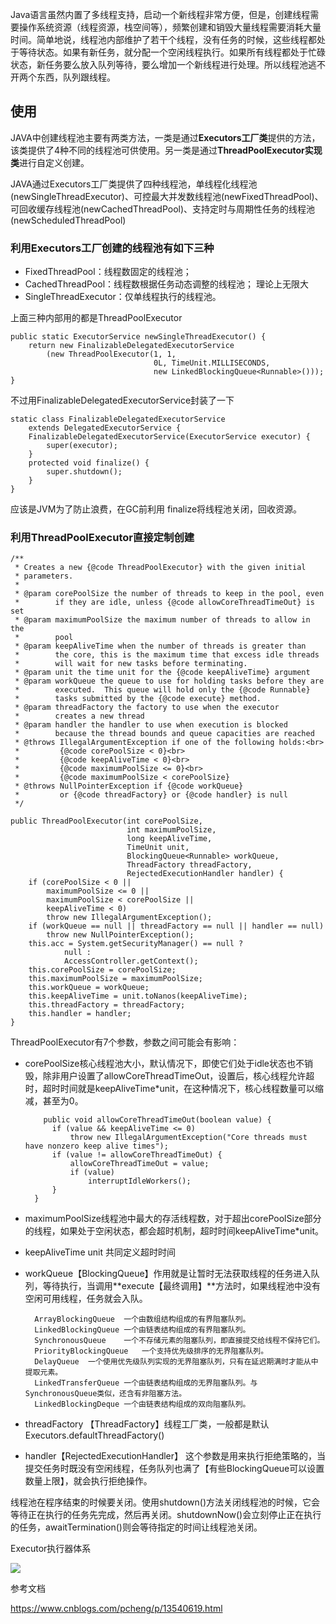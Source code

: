 Java语言虽然内置了多线程支持，启动一个新线程非常方便，但是，创建线程需要操作系统资源（线程资源，栈空间等），频繁创建和销毁大量线程需要消耗大量时间。简单地说，线程池内部维护了若干个线程，没有任务的时候，这些线程都处于等待状态。如果有新任务，就分配一个空闲线程执行。如果所有线程都处于忙碌状态，新任务要么放入队列等待，要么增加一个新线程进行处理。所以线程池逃不开两个东西，队列跟线程。

## 使用


JAVA中创建线程池主要有两类方法，一类是通过**Executors工厂类**提供的方法，该类提供了4种不同的线程池可供使用。另一类是通过**ThreadPoolExecutor实现类**进行自定义创建。

JAVA通过Executors工厂类提供了四种线程池，单线程化线程池(newSingleThreadExecutor)、可控最大并发数线程池(newFixedThreadPool)、可回收缓存线程池(newCachedThreadPool)、支持定时与周期性任务的线程池(newScheduledThreadPool)


### 利用Executors工厂创建的线程池有如下三种

* FixedThreadPool：线程数固定的线程池；
* CachedThreadPool：线程数根据任务动态调整的线程池； 理论上无限大
* SingleThreadExecutor：仅单线程执行的线程池。

上面三种内部用的都是ThreadPoolExecutor

    public static ExecutorService newSingleThreadExecutor() {
        return new FinalizableDelegatedExecutorService
            (new ThreadPoolExecutor(1, 1,
                                    0L, TimeUnit.MILLISECONDS,
                                    new LinkedBlockingQueue<Runnable>()));
    }


不过用FinalizableDelegatedExecutorService封装了一下


    static class FinalizableDelegatedExecutorService
        extends DelegatedExecutorService {
        FinalizableDelegatedExecutorService(ExecutorService executor) {
            super(executor);
        }
        protected void finalize() {
            super.shutdown();
        }
    }
    
 应该是JVM为了防止浪费，在GC前利用   finalize将线程池关闭，回收资源。
 
###  利用ThreadPoolExecutor直接定制创建
 


 
    /**
     * Creates a new {@code ThreadPoolExecutor} with the given initial
     * parameters.
     *
     * @param corePoolSize the number of threads to keep in the pool, even
     *        if they are idle, unless {@code allowCoreThreadTimeOut} is set
     * @param maximumPoolSize the maximum number of threads to allow in the
     *        pool
     * @param keepAliveTime when the number of threads is greater than
     *        the core, this is the maximum time that excess idle threads
     *        will wait for new tasks before terminating.
     * @param unit the time unit for the {@code keepAliveTime} argument
     * @param workQueue the queue to use for holding tasks before they are
     *        executed.  This queue will hold only the {@code Runnable}
     *        tasks submitted by the {@code execute} method.
     * @param threadFactory the factory to use when the executor
     *        creates a new thread
     * @param handler the handler to use when execution is blocked
     *        because the thread bounds and queue capacities are reached
     * @throws IllegalArgumentException if one of the following holds:<br>
     *         {@code corePoolSize < 0}<br>
     *         {@code keepAliveTime < 0}<br>
     *         {@code maximumPoolSize <= 0}<br>
     *         {@code maximumPoolSize < corePoolSize}
     * @throws NullPointerException if {@code workQueue}
     *         or {@code threadFactory} or {@code handler} is null
     */
     
    public ThreadPoolExecutor(int corePoolSize,
                              int maximumPoolSize,
                              long keepAliveTime,
                              TimeUnit unit,
                              BlockingQueue<Runnable> workQueue,
                              ThreadFactory threadFactory,
                              RejectedExecutionHandler handler) {
        if (corePoolSize < 0 ||
            maximumPoolSize <= 0 ||
            maximumPoolSize < corePoolSize ||
            keepAliveTime < 0)
            throw new IllegalArgumentException();
        if (workQueue == null || threadFactory == null || handler == null)
            throw new NullPointerException();
        this.acc = System.getSecurityManager() == null ?
                null :
                AccessController.getContext();
        this.corePoolSize = corePoolSize;
        this.maximumPoolSize = maximumPoolSize;
        this.workQueue = workQueue;
        this.keepAliveTime = unit.toNanos(keepAliveTime);
        this.threadFactory = threadFactory;
        this.handler = handler;
    }

 
 ThreadPoolExecutor有7个参数，参数之间可能会有影响：
 
* corePoolSize核心线程池大小，默认情况下，即使它们处于idle状态也不销毁，除非用户设置了allowCoreThreadTimeOut，设置后，核心线程允许超时，超时时间就是keepAliveTime*unit，在这种情况下，核心线程数量可以缩减，甚至为0。

	      public void allowCoreThreadTimeOut(boolean value) {
	        if (value && keepAliveTime <= 0)
	            throw new IllegalArgumentException("Core threads must have nonzero keep alive times");
	        if (value != allowCoreThreadTimeOut) {
	            allowCoreThreadTimeOut = value;
	            if (value)
	                interruptIdleWorkers();
	        }
	    }
	    
* maximumPoolSize线程池中最大的存活线程数，对于超出corePoolSize部分的线程，如果处于空闲状态，都会超时机制，超时时间keepAliveTime*unit。
* keepAliveTime  unit 共同定义超时时间
* workQueue【BlockingQueue】作用就是让暂时无法获取线程的任务进入队列，等待执行，当调用**execute【最终调用】**方法时，如果线程池中没有空闲可用线程，任务就会入队。

		ArrayBlockingQueue	一个由数组结构组成的有界阻塞队列。
		LinkedBlockingQueue	一个由链表结构组成的有界阻塞队列。
		SynchronousQueue	一个不存储元素的阻塞队列，即直接提交给线程不保持它们。
		PriorityBlockingQueue	一个支持优先级排序的无界阻塞队列。
		DelayQueue	一个使用优先级队列实现的无界阻塞队列，只有在延迟期满时才能从中提取元素。
		LinkedTransferQueue	一个由链表结构组成的无界阻塞队列。与SynchronousQueue类似，还含有非阻塞方法。
		LinkedBlockingDeque	一个由链表结构组成的双向阻塞队列。

* threadFactory 【ThreadFactory】线程工厂类，一般都是默认Executors.defaultThreadFactory()
* handler【RejectedExecutionHandler】 这个参数是用来执行拒绝策略的，当提交任务时既没有空闲线程，任务队列也满了【有些BlockingQueue可以设置数量上限】，就会执行拒绝操作。


线程池在程序结束的时候要关闭。使用shutdown()方法关闭线程池的时候，它会等待正在执行的任务先完成，然后再关闭。shutdownNow()会立刻停止正在执行的任务，awaitTermination()则会等待指定的时间让线程池关闭。



Executor执行器体系  

![](https://s2.51cto.com/images/blog/202107/09/0b45d217c971425c8b3a276e6d7f4e89.png?x-oss-process=image/watermark,size_16,text_QDUxQ1RP5Y2a5a6i,color_FFFFFF,t_30,g_se,x_10,y_10,shadow_20,type_ZmFuZ3poZW5naGVpdGk=)


参考文档

https://www.cnblogs.com/pcheng/p/13540619.html